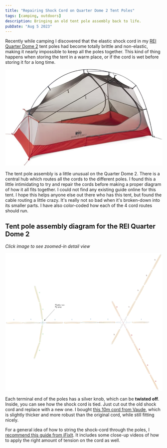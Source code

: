 ```yaml
---
title: "Repairing Shock Cord on Quarter Dome 2 Tent Poles"
tags: [camping, outdoors]
description: Bringing an old tent pole assembly back to life.
pubDate: "Aug 5 2023"
---
```


Recently while camping I discovered that the elastic shock cord in my [REI Quarter Dome 2](https://www.rei.com/product/110819/rei-co-op-quarter-dome-2-tent) tent poles had become totally brittle and non-elastic, making it nearly impossible to keep all the poles together. This kind of thing happens when storing the tent in a warm place, or if the cord is wet before storing it for a long time.

![Quarter Dome 2 tent](quarter-dome-2-tent.jpg)

The tent pole assembly is a little unusual on the Quarter Dome 2. There is a central hub which routes all the cords to the different poles. I found this a little intimidating to try and repair the cords before making a proper diagram of how it all fits together. I could not find any existing guide online for this tent. I hope this helps anyone else out there who has this tent, but found the cable routing a little crazy. It's really not so bad when it's broken-down into its smaller parts. I have also color-coded how each of the 4 cord routes should run.

## Tent pole assembly diagram for the REI Quarter Dome 2

_Click image to see zoomed-in detail view_

<a href="quarter-dome-2-pole-diagram.jpg">![Close-up of the Quarter Dome 2 tent pole assembly](quarter-dome-2-pole-diagram.jpg)</a>

Each terminal end of the poles has a silver knob, which can be **twisted off**. Inside, you can see how the shock cord is tied. Just cut out the old shock cord and replace with a new one. I bought [this 10m cord from Vaude](https://www.vaude.com/de/en/12860-shock-cord-10-m-tent-shock-cord.html#?colour=1444&size=13424), which is slightly thicker and more robust than the original cord, while still fitting nicely.

For a general idea of how to string the shock-cord through the poles, I [recommend this guide from iFixIt](https://www.ifixit.com/Guide/How+do+I+replace+a+brittle+or+broken+shock+cord-/74524). It includes some close-up videos of how to apply the right amount of tension on the cord as well.
